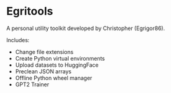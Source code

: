 # Egritools

A personal utility toolkit developed by Christopher (Egrigor86).

Includes:
- Change file extensions
- Create Python virtual environments
- Upload datasets to HuggingFace
- Preclean JSON arrays
- Offline Python wheel manager
- GPT2 Trainer
